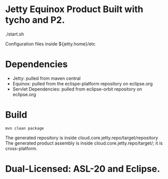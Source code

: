 # Jetty Equinox Product Built with tycho and P2.

   ./start.sh

Configuration files inside ${jetty.home}/etc

# Dependencies

- Jetty: pulled from maven central
- Equinox: pulled from the eclispe-platform repository on eclipse.org
- Servlet Dependencies: pulled from eclipse-orbit repository on eclipse.org

# Build

    mvn clean package

The generated repository is inside cloud.core.jetty.repo/target/repository
The generated product assembly is inside cloud.core.jetty.repo/target/; it is cross-platform.

# Dual-Licensed: ASL-20 and Eclipse.


